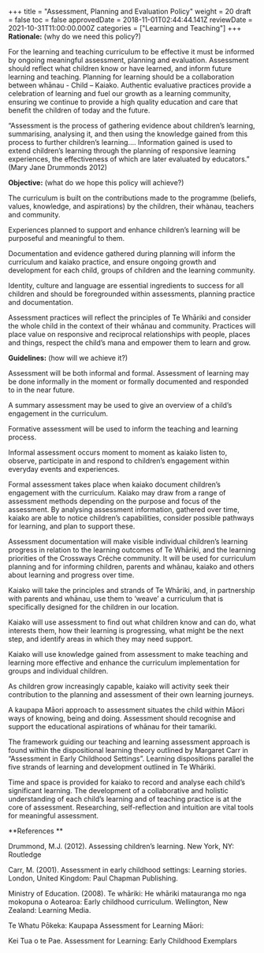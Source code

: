 +++
title = "Assessment, Planning and Evaluation Policy"
weight = 20
draft = false
toc = false
approvedDate = 2018-11-01T02:44:44.141Z
reviewDate = 2021-10-31T11:00:00.000Z
categories = ["Learning and Teaching"]
+++
**Rationale:** (why do we need this policy?) 

For the learning and teaching curriculum to be effective it must be informed by ongoing meaningful assessment, planning and evaluation. Assessment should  reflect what children know or have learned, and inform future learning and teaching. Planning for learning should be a collaboration between whānau - Child – Kaiako. Authentic evaluative practices provide a celebration of learning and fuel our growth as a learning community, ensuring we continue to provide a high quality education and care that benefit the children of today and the future. 

 “Assessment is the process of gathering evidence about children’s learning, summarising, analysing it, and then using the knowledge gained from this process to further children’s learning…. Information gained is used to extend children’s learning through the planning of responsive learning experiences, the effectiveness of which are later evaluated by educators.” (Mary Jane Drummonds 2012)

 



**Objective:** (what do we hope this policy will achieve?) 

The curriculum is built on the contributions made to the programme (beliefs, values, knowledge, and aspirations) by the children, their whànau, teachers and community. 

Experiences planned to support and enhance children’s learning will be purposeful and meaningful to them.

Documentation and evidence gathered during planning will inform the curriculum and kaiako practice, and ensure ongoing growth and development for each child, groups of children and the learning community. 

Identity, culture and language are essential ingredients to success for all children and should be foregrounded within assessments, planning practice and documentation.

Assessment practices will reflect the principles of Te Whāriki and consider the whole child in the context of their whānau and community. Practices will place value on responsive and reciprocal relationships with people, places and things, respect the child’s mana and empower them to learn and grow.

 

**Guidelines:** (how will we achieve it?)

Assessment will be both informal and formal. Assessment of learning may be done informally in the moment or formally documented and responded to in the near future. 

A summary assessment may be used to give an overview of a child’s engagement in the curriculum.  

Formative assessment will be used to inform the teaching and learning process. 

Informal assessment occurs moment to moment as kaiako listen to, observe, participate in and respond to children’s engagement within everyday events and experiences. 

Formal assessment takes place when kaiako document children’s engagement with the curriculum. Kaiako may draw from a range of assessment methods depending on the purpose and focus of the assessment. By analysing assessment information, gathered over time, kaiako are able to notice children’s capabilities, consider possible pathways for learning, and plan to support these.

Assessment documentation will make visible individual children’s learning progress in relation to the learning outcomes of Te Whāriki, and the learning priorities of the Crossways Créche community. It will be used for curriculum planning and for informing children, parents and whānau, kaiako and others about learning and progress over time.

Kaiako will take the principles and strands of Te Whāriki, and, in partnership with parents and whānau, use them to ‘weave’ a curriculum that is specifically designed for the children in our location. 

Kaiako will use assessment to find out what children know and can do, what interests them, how their learning is progressing, what might be the next step, and identify areas in which they may need support.

Kaiako will use knowledge gained from assessment to make teaching and learning more effective and enhance the curriculum implementation for groups and individual children.

As children grow increasingly capable, kaiako will activity seek their contribution to the planning and assessment of their own learning journeys. 

A kaupapa Māori approach to assessment situates the child within Māori ways of knowing, being and doing. Assessment should recognise and support the educational aspirations of whānau for their tamariki. 

The framework guiding our teaching and learning assessment approach is found within the dispositional learning theory outlined by Margaret Carr in “Assessment in Early Childhood Settings”. Learning dispositions parallel the five strands of learning and development outlined in Te Whāriki.

Time and space is provided for kaiako to record and analyse each child’s significant learning. The development of a collaborative and holistic understanding of each child’s learning and of teaching practice is at the core of assessment. Researching, self-reflection and intuition are vital tools for meaningful assessment.



 







**References **

Drummond, M.J. (2012). Assessing children’s learning. New York, NY: Routledge

Carr, M. (2001). Assessment in early childhood settings: Learning stories. London, United Kingdom: Paul Chapman Publishing.

Ministry of Education. (2008). Te whāriki: He whāriki matauranga mo nga mokopuna o Aotearoa: Early childhood curriculum. Wellington, New Zealand: Learning Media.

Te Whatu Pōkeka: Kaupapa Assessment for Learning Māori:

Kei Tua o te Pae. Assessment for Learning: Early Childhood Exemplars

